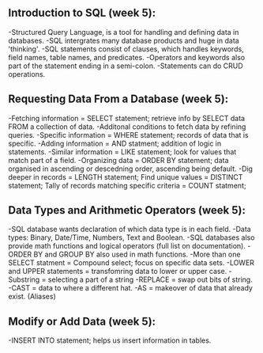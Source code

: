 ## Introduction to SQL (week 5):
-Structured Query Language, is a tool for handling and defining data in databases.
-SQL intergrates many database products and huge in data 'thinking'.
-SQL statements consist of clauses, which handles keywords, field names, table names, and predicates.
-Operators and keywords also part of the statement ending in a semi-colon.
-Statements can do CRUD operations.

## Requesting Data From a Database (week 5):
-Fetching information = SELECT statement; retrieve info by SELECT data FROM a collection of data.
-Additonal conditions to fetch data by refining queries.
-Specific information = WHERE statement; records of data that is specific.
-Adding information = AND statment; addition of logic in statements.
-Similar information = LIKE statement; look for values that match part of a field.
-Organizing data = ORDER BY statement; data organised in ascending or descedning order, ascending being default.
-Dig deeper in records = LENGTH statement; Find unique values = DISTINCT statement; Tally of records matching specific criteria = COUNT statment;


## Data Types and Arithmetic Operators (week 5):
-SQL database wants declaration of which data type is in each field.
-Data types: Binary, Date/Time, Numbers, Text and Boolean.
-SQL databases also provide math functions and logical operators (full list on documentation).
-ORDER BY and GROUP BY also used in math functions.
-More than one SELECT statment = Compound select; focus on specific data sets.
-LOWER and UPPER statements = transfomring data to lower or upper case.
-Substring = selecting a part of a string
-REPLACE = swap out bits of string.
-CAST = data to where a different hat.
-AS = makeover of data that already exist. (Aliases)

## Modify or Add Data (week 5):
-INSERT INTO statement; helps us insert information in tables.
